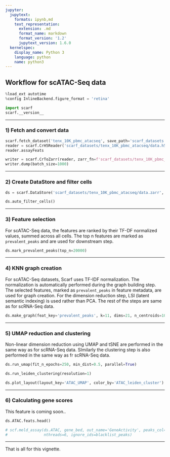 ```yaml
---
jupyter:
  jupytext:
    formats: ipynb,md
    text_representation:
      extension: .md
      format_name: markdown
      format_version: '1.2'
      jupytext_version: 1.6.0
  kernelspec:
    display_name: Python 3
    language: python
    name: python3
---
```


## Workflow for scATAC-Seq data

```python
%load_ext autotime
%config InlineBackend.figure_format = 'retina'

import scarf
scarf.__version__
```

---
### 1) Fetch and convert data

```python
scarf.fetch_dataset('tenx_10K_pbmc_atacseq', save_path='scarf_datasets')
reader = scarf.CrH5Reader('scarf_datasets/tenx_10K_pbmc_atacseq/data.h5', 'atac')
reader.assayFeats
```

```python
writer = scarf.CrToZarr(reader, zarr_fn=f'scarf_datasets/tenx_10K_pbmc_atacseq/data.zarr', chunk_size=(1000, 2000))
writer.dump(batch_size=1000)
```

---
### 2) Create DataStore and filter cells

```python
ds = scarf.DataStore('scarf_datasets/tenx_10K_pbmc_atacseq/data.zarr', nthreads=4)
```

```python
ds.auto_filter_cells()
```

---
### 3) Feature selection

For scATAC-Seq data, the features are ranked by their TF-DF normalized values, summed across all cells. The top n features are marked as `prevalent_peaks` and are used for downstream step.

```python
ds.mark_prevalent_peaks(top_n=20000)
```

---
### 4) KNN graph creation

For scATAC-Seq datasets, Scarf uses TF-IDF normalization. The normalization is automatically performed during the graph building step. The selected features, marked as `prevalent_peaks` in feature metadata, are used for graph creation. For the dimension reduction step, LSI (latent semantic indexing) is used rather than PCA. The rest of the steps are same as for scRNA-Seq data.

```python
ds.make_graph(feat_key='prevalent_peaks', k=11, dims=21, n_centroids=1000)
```

<!-- #region -->
---
### 5) UMAP reduction and clustering


Non-linear dimension reduction using UMAP and tSNE are performed in the same way as for scRNA-Seq data. SImilarly the clustering step is also performed in the same way as fr scRNA-Seq data.
<!-- #endregion -->

```python
ds.run_umap(fit_n_epochs=250, min_dist=0.5, parallel=True)
```

```python
ds.run_leiden_clustering(resolution=1)
```

```python
ds.plot_layout(layout_key='ATAC_UMAP', color_by='ATAC_leiden_cluster')
```

---
### 6) Calculating gene scores

This feature is coming soon..

```python
ds.ATAC.feats.head()
```

```python
# scf.meld_assay(ds.ATAC, gene_bed, out_name='GeneActivity', peaks_col='peak_coords',
#                nthreads=6, ignore_ids=blacklist_peaks)
```

---
That is all for this vignette.
